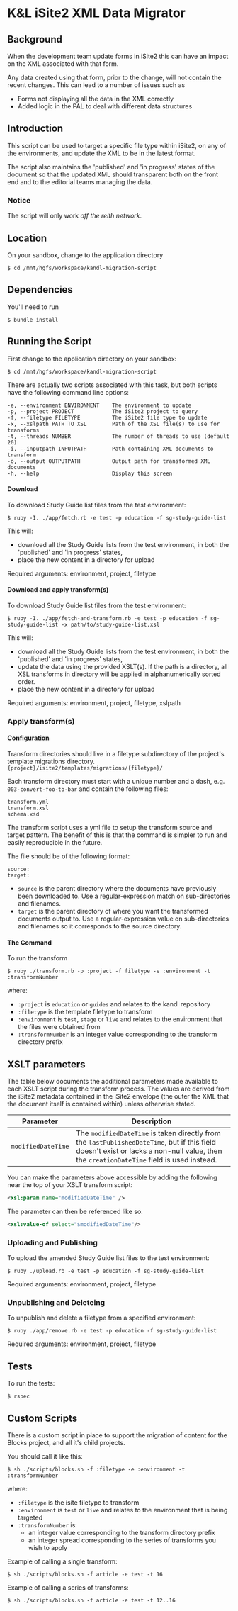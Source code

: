 K&L iSite2 XML Data Migrator
============================

## Background

When the development team update forms in iSite2 this can have an impact on the
XML associated with that form.

Any data created using that form, prior to the change, will not contain the
recent changes. This can lead to a number of issues such as
- Forms not displaying all the data in the XML correctly
- Added logic in the PAL to deal with different data structures


## Introduction

This script can be used to target a specific file type within iSite2, on any of
the environments, and update the XML to be in the latest format.

The script also maintains the 'published' and 'in progress' states of the
document so that the updated XML should transparent both on the front end and to
the editorial teams managing the data.

### Notice

The script will only work *off the reith network*.


## Location

On your sandbox, change to the application directory

    $ cd /mnt/hgfs/workspace/kandl-migration-script


## Dependencies

You'll need to run

    $ bundle install


## Running the Script

First change to the application directory on your sandbox:

    $ cd /mnt/hgfs/workspace/kandl-migration-script

There are actually two scripts associated with this task, but both scripts have
the following command line options:

    -e, --environment ENVIRONMENT    The environment to update
    -p, --project PROJECT            The iSite2 project to query
    -f, --filetype FILETYPE          The iSite2 file type to update
    -x, --xslpath PATH TO XSL        Path of the XSL file(s) to use for transforms
    -t, --threads NUMBER             The number of threads to use (default 20)
    -i, --inputpath INPUTPATH        Path containing XML documents to transform
    -o, --output OUTPUTPATH          Output path for transformed XML documents
    -h, --help                       Display this screen


#### Download

To download Study Guide list files from the test environment:

    $ ruby -I. ./app/fetch.rb -e test -p education -f sg-study-guide-list

This will:
- download all the Study Guide lists from the test environment, in both the 'published' and 'in progress' states,
- place the new content in a directory for upload

Required arguments: environment, project, filetype

#### Download and apply transform(s)

To download Study Guide list files from the test environment:

    $ ruby -I. ./app/fetch-and-transform.rb -e test -p education -f sg-study-guide-list -x path/to/study-guide-list.xsl

This will:
- download all the Study Guide lists from the test environment, in both
the 'published' and 'in progress' states,
- update the data using the provided XSLT(s). If the path is a directory, all XSL transforms in directory will be applied in alphanumerically sorted order.
- place the new content in a directory for upload

Required arguments: environment, project, filetype, xslpath

### Apply transform(s)

#### Configuration

Transform directories should live in a filetype subdirectory of the project's template migrations directory. `{project}/isite2/templates/migrations/{filetype}/`

Each transform directory must start with a unique number and a dash, e.g. `003-convert-foo-to-bar` and contain the following files:

```
transform.yml
transform.xsl
schema.xsd
```

The transform script uses a yml file to setup the transform source and target pattern. The benefit of this is that the command is simpler to run and easily reproducible in the future.

The file should be of the following format:

```
source:
target:
```
- `source` is the parent directory where the documents have previously been downloaded to. Use a regular-expression match on sub-directories and filenames.
- `target` is the parent directory of where you want the transformed documents output to. Use a regular-expression value on sub-directories and filenames so it corresponds to the source directory.



#### The Command

To run the transform

    $ ruby ./transform.rb -p :project -f filetype -e :environment -t :transformNumber

where:
 - `:project` is `education` or `guides` and relates to the kandl repository
 - `:filetype` is the template filetype to transform
 - `:environment` is `test`, `stage` or `live` and relates to the environment that the files were obtained from
 - `:transformNumber` is an integer value corresponding to the transform directory prefix

## XSLT parameters

The table below documents the additional parameters made available to each XSLT script during the transform process. The values are derived from
the iSite2 metadata contained in the iSite2 envelope (the outer the XML that the document itself is contained within) unless otherwise stated.

|Parameter|Description|
|---|---|
|`modifiedDateTime`|The `modifiedDateTime` is taken directly from the `lastPublishedDateTime`, but if this field doesn't exist or lacks a non-null value, then the `creationDateTime` field is used instead.|

You can make the parameters above accessible by adding the following near the top of your XSLT transform script:

```xml
<xsl:param name="modifiedDateTime" />
```

The parameter can then be referenced like so:

```xml
<xsl:value-of select="$modifiedDateTime"/>
```

### Uploading and Publishing

To upload the amended Study Guide list files to the test environment:

    $ ruby ./upload.rb -e test -p education -f sg-study-guide-list

Required arguments: environment, project, filetype


### Unpublishing and Deleteing

To unpublish and delete a filetype from a specified environment:

    $ ruby ./app/remove.rb -e test -p education -f sg-study-guide-list

Required arguments: environment, project, filetype


## Tests

To run the tests:

    $ rspec

## Custom Scripts

There is a custom script in place to support the migration of content for the Blocks project, and all it's child projects.

You should call it like this:
```
$ sh ./scripts/blocks.sh -f :filetype -e :environment -t :transformNumber
```
where:
 - `:filetype` is the isite filetype to transform
 - `:environment` is `test` or `live` and relates to the environment that is being targeted
 - `:transformNumber` is:
   - an integer value corresponding to the transform directory prefix
   - an integer spread corresponding to the series of transforms you wish to apply

Example of calling a single transform:
```
$ sh ./scripts/blocks.sh -f article -e test -t 16
```

Example of calling a series of transforms:
```
$ sh ./scripts/blocks.sh -f article -e test -t 12..16
```

